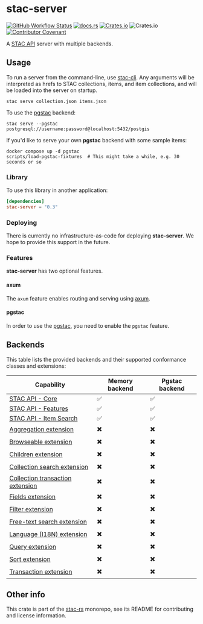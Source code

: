 # stac-server

[![GitHub Workflow Status](https://img.shields.io/github/actions/workflow/status/stac-utils/stac-rs/ci.yml?branch=main&style=for-the-badge)](https://github.com/stac-utils/stac-rs/actions/workflows/ci.yml)
[![docs.rs](https://img.shields.io/docsrs/stac-server?style=for-the-badge)](https://docs.rs/stac-server/latest/stac_server/)
[![Crates.io](https://img.shields.io/crates/v/stac-server?style=for-the-badge)](https://crates.io/crates/stac-server)
![Crates.io](https://img.shields.io/crates/l/stac-server?style=for-the-badge)
[![Contributor Covenant](https://img.shields.io/badge/Contributor%20Covenant-2.1-4baaaa.svg?style=for-the-badge)](./CODE_OF_CONDUCT)

A [STAC API](https://github.com/radiantearth/stac-api-spec) server with multiple backends.

## Usage

To run a server from the command-line, use [stac-cli](../cli/README.md).
Any arguments will be interpreted as hrefs to STAC collections, items, and item collections, and will be loaded into the server on startup.

```shell
stac serve collection.json items.json
```

To use the [pgstac](https://github.com/stac-utils/pgstac) backend:

```shell
stac serve --pgstac postgresql://username:password@localhost:5432/postgis
```

If you'd like to serve your own **pgstac** backend with some sample items:

```shell
docker compose up -d pgstac
scripts/load-pgstac-fixtures  # This might take a while, e.g. 30 seconds or so
```

### Library

To use this library in another application:

```toml
[dependencies]
stac-server = "0.3"
```

### Deploying

There is currently no infrastructure-as-code for deploying **stac-server**.
We hope to provide this support in the future.

### Features

**stac-server** has two optional features.

#### axum

The `axum` feature enables routing and serving using [axum](https://github.com/tokio-rs/axum).

#### pgstac

In order to use the [pgstac](https://github.com/stac-utils/pgstac), you need to enable the `pgstac` feature.

## Backends

This table lists the provided backends and their supported conformance classes and extensions:

| Capability | Memory backend | Pgstac backend |
| -- | -- | -- |
| [STAC API - Core](https://github.com/radiantearth/stac-api-spec/blob/release/v1.0.0/core) | ✅ | ✅ |
| [STAC API - Features](https://github.com/radiantearth/stac-api-spec/blob/release/v1.0.0/ogcapi-features) | ✅ | ✅ |
| [STAC API - Item Search](https://github.com/radiantearth/stac-api-spec/blob/release/v1.0.0/item-search) | ✅ | ✅ |
| [Aggregation extension](https://github.com/stac-api-extensions/aggregation) | ✖️ | ✖️ |
| [Browseable extension](https://github.com/stac-api-extensions/browseable) | ✖️ | ✖️ |
| [Children extension](https://github.com/stac-api-extensions/children) | ✖️ | ✖️ |
| [Collection search extension](https://github.com/stac-api-extensions/collection-search) | ✖️ | ✖️ |
| [Collection transaction extension](https://github.com/stac-api-extensions/collection-transaction) | ✖️ | ✖️ |
| [Fields extension](https://github.com/stac-api-extensions/fields) | ✖️ | ✖️ |
| [Filter extension](https://github.com/stac-api-extensions/filter) | ✖️ | ✖️ |
| [Free-text search extension](https://github.com/stac-api-extensions/freetext-search) | ✖️ | ✖️ |
| [Language (I18N) extension](https://github.com/stac-api-extensions/language) | ✖️ | ✖️ |
| [Query extension](https://github.com/stac-api-extensions/query) | ✖️ | ✖️ |
| [Sort extension](https://github.com/stac-api-extensions/sort) | ✖️ | ✖️ |
| [Transaction extension](https://github.com/stac-api-extensions/transaction) | ✖️ | ✖️ |

## Other info

This crate is part of the [stac-rs](https://github.com/stac-utils/stac-rs) monorepo, see its README for contributing and license information.
